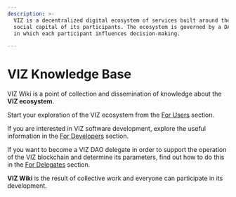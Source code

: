 ```yaml
---
description: >-
  VIZ is a decentralized digital ecosystem of services built around the 
  social capital of its participants. The ecosystem is governed by a DAO
  in which each participant influences decision-making.

---
```


# VIZ Knowledge Base

VIZ Wiki is a point of collection and dissemination of knowledge about the **VIZ ecosystem**.

Start your exploration of the VIZ ecosystem from the [For Users](https://wiki.viz.media/en/users/) section.

If you are interested in VIZ software development, explore the useful information in the [For Developers](https://wiki.viz.media/en/developers/) section.

If you want to become a VIZ DAO delegate in order to support the operation of the VIZ blockchain and determine its parameters, find out how to do this in the [For Delegates](https://wiki.viz.media/en/witnesses/) section.

**VIZ Wiki** is the result of collective work and everyone can participate in its development.

